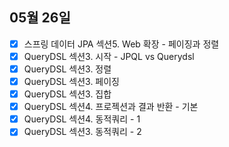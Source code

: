 ## 05월 26일

- [x] 스프링 데이터 JPA 섹션5. Web 확장 - 페이징과 정렬
- [x] QueryDSL 섹션3. 시작 - JPQL vs Querydsl
- [x] QueryDSL 섹션3. 정렬
- [x] QueryDSL 섹션3. 페이징
- [x] QueryDSL 섹션3. 집합
- [x] QueryDSL 섹션4. 프로젝션과 결과 반환 - 기본
- [x] QueryDSL 섹션4. 동적쿼리 - 1
- [x] QueryDSL 섹션3. 동적쿼리 - 2
